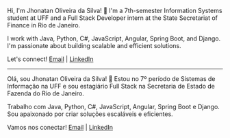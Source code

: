 <div align="left">
    <p>
        Hi, I'm Jhonatan Oliveira da Silva! 👋 I'm a 7th-semester Information Systems student at UFF and a Full Stack Developer intern at the State Secretariat of Finance in Rio de Janeiro.
    </p>
    <p>
        I work with Java, Python, C#, JavaScript, Angular, Spring Boot, and Django. I'm passionate about building scalable and efficient solutions.
    </p>
    <p>
        Let's connect! <a href="mailto:jhonatan.oliveira.dev@gmail.com">Email</a> | 
        <a href="[https://linkedin.com/in/jhonatan-oliveira](https://www.linkedin.com/in/jhonatan-oliveira-da-silva-8a713b22a/)">LinkedIn</a>
    </p>
    <hr>
    <p>
        Olá, sou Jhonatan Oliveira da Silva! 👋 Estou no 7º período de Sistemas de Informação na UFF e sou estagiário Full Stack na Secretaria de Estado de Fazenda do Rio de Janeiro.
    </p>
    <p>
        Trabalho com Java, Python, C#, JavaScript, Angular, Spring Boot e Django. Sou apaixonado por criar soluções escaláveis e eficientes.
    </p>
    <p>
        Vamos nos conectar! <a href="mailto:jhonatan.oliveira.dev@gmail.com">Email</a> | 
        <a href="https://www.linkedin.com/in/jhonatan-oliveira-da-silva-8a713b22a/">LinkedIn</a>
    </p>
</div>
